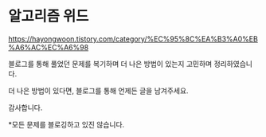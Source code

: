 # 알고리즘 위드 

https://hayongwoon.tistory.com/category/%EC%95%8C%EA%B3%A0%EB%A6%AC%EC%A6%98

블로그를 통해 풀었던 문제를 복기하며 더 나은 방법이 있는지 고민하며 정리하였습니다.

더 나은 방법이 있다면, 블로그를 통해 언제든 글을 남겨주세요. 

감사합니다.

*모든 문제를 블로깅하고 있진 않습니다.
